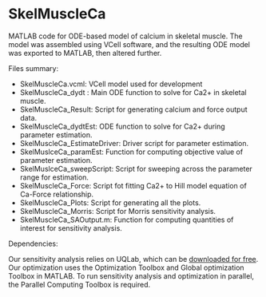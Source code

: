 # SkelMuscleCa
MATLAB code for ODE-based model of calcium in skeletal muscle. The model was assembled using VCell software, and the resulting ODE model was exported to MATLAB, then altered further.

Files summary:

- SkelMuscleCa.vcml: VCell model used for development
- SkelMuscleCa_dydt : Main ODE function to solve for Ca2+ in skeletal muscle.
- SkelMuscleCa_Result: Script for generating calcium and force output data.
- SkelMuscleCa_dydtEst: ODE function to solve for Ca2+ during parameter estimation.
- SkelMuscleCa_EstimateDriver: Driver script for parameter estimation.
- SkelMuslceCa_paramEst: Function for computing objective value of parameter estimation.
- SkelMuslceCa_sweepScript: Script for sweeping across the parameter range for estimation. 
- SkelMuscleCa_Force: Script fot fitting Ca2+ to Hill model equation of Ca-Force relationship.
- SkelMuscleCa_Plots: Script for generating all the plots.
- SkelMuscleCa_Morris: Script for Morris sensitivity analysis.
- SkelMuscleCa_SAOutput.m: Function for computing quantities of interest for sensitivity analysis.

Dependencies:

Our sensitivity analysis relies on UQLab, which can be [downloaded for free](https://uqlab.com/download).
Our optimization uses the Optimization Toolbox and Global optimization Toolbox in MATLAB.
To run sensitivity analysis and optimization in parallel, the Parallel Computing Toolbox is required.
